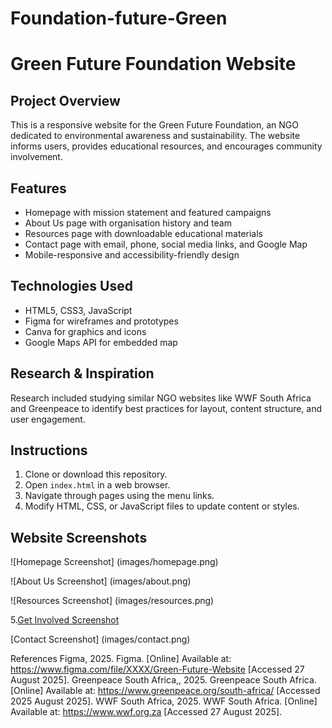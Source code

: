 # Foundation-future-Green

# Green Future Foundation Website

## Project Overview
This is a responsive website for the Green Future Foundation, an NGO dedicated to environmental awareness and sustainability. The website informs users, provides educational resources, and encourages community involvement.

## Features
- Homepage with mission statement and featured campaigns
- About Us page with organisation history and team
- Resources page with downloadable educational materials
- Contact page with email, phone, social media links, and Google Map
- Mobile-responsive and accessibility-friendly design

## Technologies Used
- HTML5, CSS3, JavaScript
- Figma for wireframes and prototypes
- Canva for graphics and icons
- Google Maps API for embedded map
## Research & Inspiration
Research included studying similar NGO websites like WWF South Africa and Greenpeace to identify best practices for layout, content structure, and user engagement.
## Instructions
1. Clone or download this repository.
2. Open `index.html` in a web browser.
3. Navigate through pages using the menu links.
4. Modify HTML, CSS, or JavaScript files to update content or styles.

## Website Screenshots
![Homepage Screenshot] (images/homepage.png)

 











![About Us Screenshot] (images/about.png)
 












![Resources Screenshot] (images/resources.png)

 












5.[Get Involved  Screenshot](images/resources.png)
 















[Contact Screenshot] (images/contact.png)
 












References
Figma, 2025. Figma. [Online] 
Available at: https://www.figma.com/file/XXXX/Green-Future-Website
[Accessed 27 August 2025].
Greenpeace South Africa,, 2025. Greenpeace South Africa. [Online] 
Available at: https://www.greenpeace.org/south-africa/
[Accessed 2025 August 2025].
WWF South Africa, 2025. WWF South Africa. [Online] 
Available at: https://www.wwf.org.za
[Accessed 27 August 2025].











